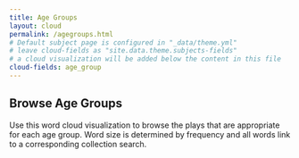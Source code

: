```yaml
---
title: Age Groups
layout: cloud
permalink: /agegroups.html
# Default subject page is configured in "_data/theme.yml"
# leave cloud-fields as "site.data.theme.subjects-fields"
# a cloud visualization will be added below the content in this file
cloud-fields: age_group
---
```


## Browse Age Groups

Use this word cloud visualization to browse the plays that are appropriate for each age group.
Word size is determined by frequency and all words link to a corresponding collection search.
